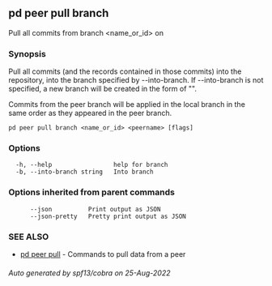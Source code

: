 ## pd peer pull branch

Pull all commits from branch <name_or_id> on <peername>

### Synopsis

Pull all commits (and the records contained in those commits) into
the repository, into the branch specified by --into-branch. If --into-branch is
not specified, a new branch will be created in the form of
"<peer>_<branchname>_<pullid>". 

Commits from the peer branch will be applied in the local branch in the same
order as they appeared in the peer branch.

```
pd peer pull branch <name_or_id> <peername> [flags]
```

### Options

```
  -h, --help                 help for branch
  -b, --into-branch string   Into branch
```

### Options inherited from parent commands

```
      --json          Print output as JSON
      --json-pretty   Pretty print output as JSON
```

### SEE ALSO

* [pd peer pull](/docs/commands/pd_peer_pull.html)	 - Commands to pull data from a peer

###### Auto generated by spf13/cobra on 25-Aug-2022
